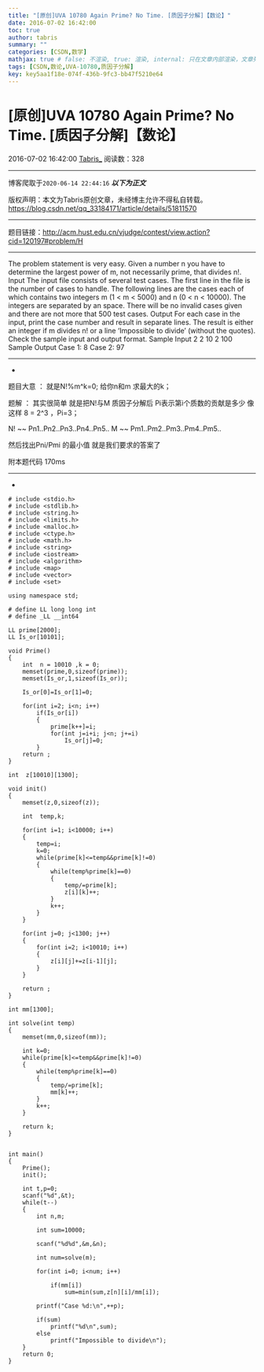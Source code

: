 ```yaml
---
title: "[原创]UVA 10780 Again Prime? No Time. [质因子分解]【数论】"
date: 2016-07-02 16:42:00
toc: true
author: tabris
summary: ""
categories: [CSDN,数学]
mathjax: true # false: 不渲染, true: 渲染, internal: 只在文章内部渲染，文章列表中不渲染
tags: [CSDN,数论,UVA-10780,质因子分解]
key: key5aa1f18e-074f-436b-9fc3-bb47f5210e64
---
```


# [原创]UVA 10780 Again Prime? No Time. [质因子分解]【数论】

2016-07-02 16:42:00  [Tabris_](https://me.csdn.net/qq_33184171) 阅读数：328

---

博客爬取于`2020-06-14 22:44:16`
***以下为正文***

版权声明：本文为Tabris原创文章，未经博主允许不得私自转载。
https://blog.csdn.net/qq_33184171/article/details/51811570

<!-- more -->

---

题目链接：http://acm.hust.edu.cn/vjudge/contest/view.action?cid=120197#problem/H

------------------

The problem statement is very easy. Given a number n you have to determine the largest power of m,
not necessarily prime, that divides n!.
Input
The input file consists of several test cases. The first line in the file is the number of cases to handle.
The following lines are the cases each of which contains two integers m (1 < m < 5000) and n
(0 < n < 10000). The integers are separated by an space. There will be no invalid cases given and
there are not more that 500 test cases.
Output
For each case in the input, print the case number and result in separate lines. The result is either an
integer if m divides n! or a line ‘Impossible to divide’ (without the quotes). Check the sample input
and output format.
Sample Input
2
2 10
2 100
Sample Output
Case 1:
8
Case 2:
97

-------------------------------------------------------------------------
-

题目大意 ： 就是N!%m^k=0;  给你n和m 求最大的k；


题解 ：  其实很简单  就是把N!与M 质因子分解后 
Pi表示第i个质数的贡献是多少 
像这样
8  = 2^3  ，Pi=3；

N!  ~~ Pn1..Pn2..Pn3..Pn4..Pn5..
M  ~~ Pm1..Pm2..Pm3..Pm4..Pm5..

然后找出Pni/Pmi 的最小值 就是我们要求的答案了  



附本题代码  170ms   

-----------------------------------------------------
-
```
# include <stdio.h>
# include <stdlib.h>
# include <string.h>
# include <limits.h>
# include <malloc.h>
# include <ctype.h>
# include <math.h>
# include <string>
# include <iostream>
# include <algorithm>
# include <map>
# include <vector>
# include <set>

using namespace std;

# define LL long long int
# define _LL __int64

LL prime[2000];
LL Is_or[10101];

void Prime()
{
    int  n = 10010 ,k = 0;
    memset(prime,0,sizeof(prime));
    memset(Is_or,1,sizeof(Is_or));

    Is_or[0]=Is_or[1]=0;

    for(int i=2; i<n; i++)
        if(Is_or[i])
        {
            prime[k++]=i;
            for(int j=i+i; j<n; j+=i)
                Is_or[j]=0;
        }
    return ;
}

int  z[10010][1300];

void init()
{
    memset(z,0,sizeof(z));

    int  temp,k;

    for(int i=1; i<10000; i++)
    {
        temp=i;
        k=0;
        while(prime[k]<=temp&&prime[k]!=0)
        {
            while(temp%prime[k]==0)
            {
                temp/=prime[k];
                z[i][k]++;
            }
            k++;
        }
    }

    for(int j=0; j<1300; j++)
    {
        for(int i=2; i<10010; i++)
        {
            z[i][j]+=z[i-1][j];
        }
    }

    return ;
}

int mm[1300];

int solve(int temp)
{
    memset(mm,0,sizeof(mm));

    int k=0;
    while(prime[k]<=temp&&prime[k]!=0)
    {
        while(temp%prime[k]==0)
        {
            temp/=prime[k];
            mm[k]++;
        }
        k++;
    }

    return k;
}


int main()
{
    Prime();
    init();

    int t,p=0;
    scanf("%d",&t);
    while(t--)
    {
        int n,m;

        int sum=10000;

        scanf("%d%d",&m,&n);

        int num=solve(m);

        for(int i=0; i<num; i++)

            if(mm[i])
                sum=min(sum,z[n][i]/mm[i]);

        printf("Case %d:\n",++p);

        if(sum)
            printf("%d\n",sum);
        else
            printf("Impossible to divide\n");
    }
    return 0;
}

```